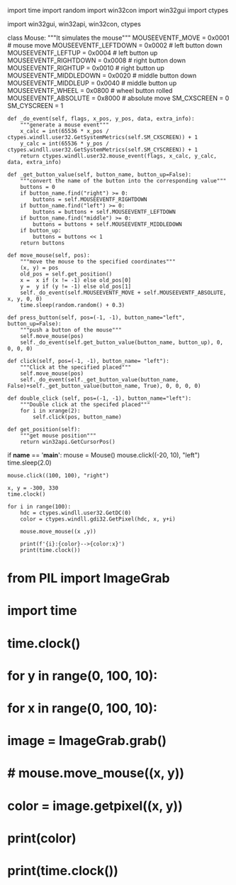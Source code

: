 import time
import random
import win32con
import win32gui
import ctypes





import win32gui, win32api, win32con, ctypes

class Mouse:
    """It simulates the mouse"""
    MOUSEEVENTF_MOVE = 0x0001 # mouse move
    MOUSEEVENTF_LEFTDOWN = 0x0002 # left button down
    MOUSEEVENTF_LEFTUP = 0x0004 # left button up
    MOUSEEVENTF_RIGHTDOWN = 0x0008 # right button down
    MOUSEEVENTF_RIGHTUP = 0x0010 # right button up
    MOUSEEVENTF_MIDDLEDOWN = 0x0020 # middle button down
    MOUSEEVENTF_MIDDLEUP = 0x0040 # middle button up
    MOUSEEVENTF_WHEEL = 0x0800 # wheel button rolled
    MOUSEEVENTF_ABSOLUTE = 0x8000 # absolute move
    SM_CXSCREEN = 0
    SM_CYSCREEN = 1

    def _do_event(self, flags, x_pos, y_pos, data, extra_info):
        """generate a mouse event"""
        x_calc = int(65536 * x_pos / ctypes.windll.user32.GetSystemMetrics(self.SM_CXSCREEN)) + 1
        y_calc = int(65536 * y_pos / ctypes.windll.user32.GetSystemMetrics(self.SM_CYSCREEN)) + 1
        return ctypes.windll.user32.mouse_event(flags, x_calc, y_calc, data, extra_info)

    def _get_button_value(self, button_name, button_up=False):
        """convert the name of the button into the corresponding value"""
        buttons = 0
        if button_name.find("right") >= 0:
            buttons = self.MOUSEEVENTF_RIGHTDOWN
        if button_name.find("left") >= 0:
            buttons = buttons + self.MOUSEEVENTF_LEFTDOWN
        if button_name.find("middle") >= 0:
            buttons = buttons + self.MOUSEEVENTF_MIDDLEDOWN
        if button_up:
            buttons = buttons << 1
        return buttons

    def move_mouse(self, pos):
        """move the mouse to the specified coordinates"""
        (x, y) = pos
        old_pos = self.get_position()
        x =  x if (x != -1) else old_pos[0]
        y =  y if (y != -1) else old_pos[1]
        self._do_event(self.MOUSEEVENTF_MOVE + self.MOUSEEVENTF_ABSOLUTE, x, y, 0, 0)
        time.sleep(random.random() + 0.3)

    def press_button(self, pos=(-1, -1), button_name="left", button_up=False):
        """push a button of the mouse"""
        self.move_mouse(pos)
        self._do_event(self.get_button_value(button_name, button_up), 0, 0, 0, 0)

    def click(self, pos=(-1, -1), button_name= "left"):
        """Click at the specified placed"""
        self.move_mouse(pos)
        self._do_event(self._get_button_value(button_name, False)+self._get_button_value(button_name, True), 0, 0, 0, 0)

    def double_click (self, pos=(-1, -1), button_name="left"):
        """Double click at the specifed placed"""
        for i in xrange(2):
            self.click(pos, button_name)

    def get_position(self):
        """get mouse position"""
        return win32api.GetCursorPos()




if __name__ == '__main__':
    mouse = Mouse()
    mouse.click((-20, 10), "left")
    time.sleep(2.0)

    mouse.click((100, 100), "right")

    x, y = -300, 330
    time.clock()

    for i in range(100):
        hdc = ctypes.windll.user32.GetDC(0)
        color = ctypes.windll.gdi32.GetPixel(hdc, x, y+i)

        mouse.move_mouse((x ,y))

        print(f'{i}:{color}-->{color:x}')
        print(time.clock())


# from PIL import  ImageGrab
#
# import time
# time.clock()
#
# for y in range(0, 100, 10):
#     for x in range(0, 100, 10):
#         image = ImageGrab.grab()
#         # mouse.move_mouse((x, y))
#         color = image.getpixel((x, y))
#         print(color)
# print(time.clock())
